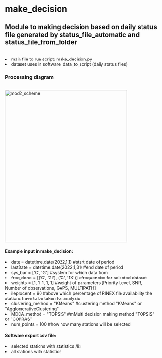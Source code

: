 # make_decision
<h2>Module to making decision based on daily status file generated by status_file_automatic and status_file_from_folder</h2><br>
<li>main file to run script: make_decision.py </li>
<li>dataset uses in software: data_to_script (daily status files) </li>
<h3>Processing diagram</h3><br>
<img src="make_decision_scheme.png.png" alt="mod2_scheme" width="400" height="500"><br>
<h4>Example input in make_decision:</h4>
<li>date = datetime.date(2022,1,1) #start date of period</li>
<li>lastDate = datetime.date(2022,1,31) #end date of period</li>
<li>sys_bar = ['C', 'G'] #system for which data from</li>
<li>freq_done =  [('C', '2I'), ('C', '1X')] #frequencies for selected dataset</li>
<li>weights = [1, 1, 1, 1, 1] #weight of parameters [Priority Level, SNR, Number of observations, GAPS, MULTIPATH]</li>
<li>ileprocent = 90 #above which percentage of RINEX file availability the stations have to be taken for analysis </li>
<li>clustering_method = "KMeans" #clustering method "KMeans" or "AgglomerativeClustering"</li>
<li>MDCA_method = "TOPSIS" #mMulti decision making method "TOPSIS" or "COPRAS"</li>
<li>num_points = 100 #how how many stations will be selected </li>

<h4>Software export csv file:</h4>
<li>selected stations with statistics /li>
<li>all stations with statistics</li>